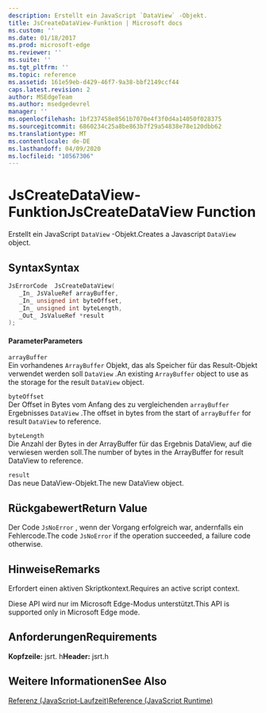 ```yaml
---
description: Erstellt ein JavaScript `DataView` -Objekt.
title: JsCreateDataView-Funktion | Microsoft docs
ms.custom: ''
ms.date: 01/18/2017
ms.prod: microsoft-edge
ms.reviewer: ''
ms.suite: ''
ms.tgt_pltfrm: ''
ms.topic: reference
ms.assetid: 161e59eb-d429-46f7-9a38-bbf2149ccf44
caps.latest.revision: 2
author: MSEdgeTeam
ms.author: msedgedevrel
manager: ''
ms.openlocfilehash: 1bf237458e8561b7070e4f3f0d4a14050f028375
ms.sourcegitcommit: 6860234c25a8be863b7f29a54838e78e120dbb62
ms.translationtype: MT
ms.contentlocale: de-DE
ms.lasthandoff: 04/09/2020
ms.locfileid: "10567306"
---
```

# <span data-ttu-id="fbd78-103">JsCreateDataView-Funktion</span><span class="sxs-lookup"><span data-stu-id="fbd78-103">JsCreateDataView Function</span></span>
<span data-ttu-id="fbd78-104">Erstellt ein JavaScript `DataView` -Objekt.</span><span class="sxs-lookup"><span data-stu-id="fbd78-104">Creates a Javascript `DataView` object.</span></span>  
  
## <span data-ttu-id="fbd78-105">Syntax</span><span class="sxs-lookup"><span data-stu-id="fbd78-105">Syntax</span></span>  
  
```cpp  
JsErrorCode  JsCreateDataView(  
   _In_ JsValueRef arrayBuffer,  
   _In_ unsigned int byteOffset,  
   _In_ unsigned int byteLength,  
   _Out_ JsValueRef *result  
);  
```  
  
#### <span data-ttu-id="fbd78-106">Parameter</span><span class="sxs-lookup"><span data-stu-id="fbd78-106">Parameters</span></span>  
 `arrayBuffer`  
 <span data-ttu-id="fbd78-107">Ein vorhandenes `ArrayBuffer` Objekt, das als Speicher für das Result-Objekt verwendet werden soll `DataView` .</span><span class="sxs-lookup"><span data-stu-id="fbd78-107">An existing `ArrayBuffer` object to use as the storage for the result `DataView` object.</span></span>  
  
 `byteOffset`  
 <span data-ttu-id="fbd78-108">Der Offset in Bytes vom Anfang des zu vergleichenden `arrayBuffer` Ergebnisses `DataView` .</span><span class="sxs-lookup"><span data-stu-id="fbd78-108">The offset in bytes from the start of `arrayBuffer` for result `DataView` to reference.</span></span>  
  
 `byteLength`  
 <span data-ttu-id="fbd78-109">Die Anzahl der Bytes in der ArrayBuffer für das Ergebnis DataView, auf die verwiesen werden soll.</span><span class="sxs-lookup"><span data-stu-id="fbd78-109">The number of bytes in the ArrayBuffer for result DataView to reference.</span></span>  
  
 `result`  
 <span data-ttu-id="fbd78-110">Das neue DataView-Objekt.</span><span class="sxs-lookup"><span data-stu-id="fbd78-110">The new DataView object.</span></span>  
  
## <span data-ttu-id="fbd78-111">Rückgabewert</span><span class="sxs-lookup"><span data-stu-id="fbd78-111">Return Value</span></span>  
 <span data-ttu-id="fbd78-112">Der Code `JsNoError` , wenn der Vorgang erfolgreich war, andernfalls ein Fehlercode.</span><span class="sxs-lookup"><span data-stu-id="fbd78-112">The code `JsNoError` if the operation succeeded, a failure code otherwise.</span></span>  
  
## <span data-ttu-id="fbd78-113">Hinweise</span><span class="sxs-lookup"><span data-stu-id="fbd78-113">Remarks</span></span>  
 <span data-ttu-id="fbd78-114">Erfordert einen aktiven Skriptkontext.</span><span class="sxs-lookup"><span data-stu-id="fbd78-114">Requires an active script context.</span></span>  
  
 <span data-ttu-id="fbd78-115">Diese API wird nur im Microsoft Edge-Modus unterstützt.</span><span class="sxs-lookup"><span data-stu-id="fbd78-115">This API is supported only in Microsoft Edge mode.</span></span>  
  
## <span data-ttu-id="fbd78-116">Anforderungen</span><span class="sxs-lookup"><span data-stu-id="fbd78-116">Requirements</span></span>  
 <span data-ttu-id="fbd78-117">**Kopfzeile:** jsrt. h</span><span class="sxs-lookup"><span data-stu-id="fbd78-117">**Header:** jsrt.h</span></span>  
  
## <span data-ttu-id="fbd78-118">Weitere Informationen</span><span class="sxs-lookup"><span data-stu-id="fbd78-118">See Also</span></span>  
 [<span data-ttu-id="fbd78-119">Referenz (JavaScript-Laufzeit)</span><span class="sxs-lookup"><span data-stu-id="fbd78-119">Reference (JavaScript Runtime)</span></span>](../chakra-hosting/reference-javascript-runtime.md)